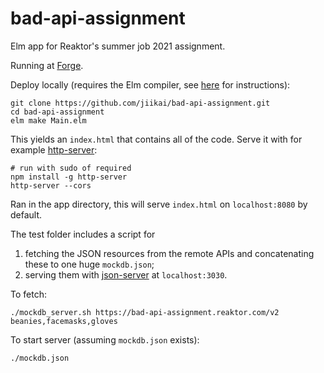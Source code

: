 # bad-api-assignment

Elm app for Reaktor's summer job 2021 assignment.

Running at [Forge](https://bad-api-assignment.getforge.io/).

Deploy locally (requires the Elm compiler, see [here](https://guide.elm-lang.org/install/elm.html) for instructions):

    git clone https://github.com/jiikai/bad-api-assignment.git
    cd bad-api-assignment
    elm make Main.elm

This yields an `index.html` that contains all of the code.
Serve it with for example [http-server](https://www.npmjs.com/package/http-server):
     
    # run with sudo of required
    npm install -g http-server
    http-server --cors

Ran in the app directory, this will serve `index.html` on `localhost:8080` by default.

The test folder includes a script for 

  1. fetching the JSON resources from the remote APIs and concatenating these to one huge `mockdb.json`;
  2. serving them with [json-server](https://github.com/typicode/json-server) at `localhost:3030`.

To fetch: 

    ./mockdb_server.sh https://bad-api-assignment.reaktor.com/v2 beanies,facemasks,gloves
  
To start server (assuming `mockdb.json` exists): 

    ./mockdb.json
